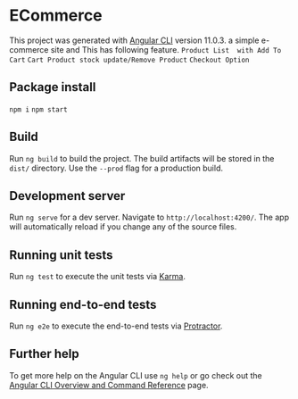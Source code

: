 # ECommerce

This project was generated with [Angular CLI](https://github.com/angular/angular-cli) version 11.0.3. a simple e-commerce site and This has following feature. 
 `Product List  with Add To Cart` 
 `Cart Product stock update/Remove Product`
 `Checkout Option`

## Package install

`npm i` 
`npm start`


## Build

Run `ng build` to build the project. The build artifacts will be stored in the `dist/` directory. Use the `--prod` flag for a production build.


## Development server

Run `ng serve` for a dev server. Navigate to `http://localhost:4200/`. The app will automatically reload if you change any of the source files.


## Running unit tests

Run `ng test` to execute the unit tests via [Karma](https://karma-runner.github.io).

## Running end-to-end tests

Run `ng e2e` to execute the end-to-end tests via [Protractor](http://www.protractortest.org/).

## Further help

To get more help on the Angular CLI use `ng help` or go check out the [Angular CLI Overview and Command Reference](https://angular.io/cli) page.

